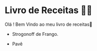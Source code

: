 # Livro de Receitas :man_cook: 

Olá ! Bem Vindo ao meu livro de receitas:cake:

- Strogonoff de Frango.

- Pavê 
